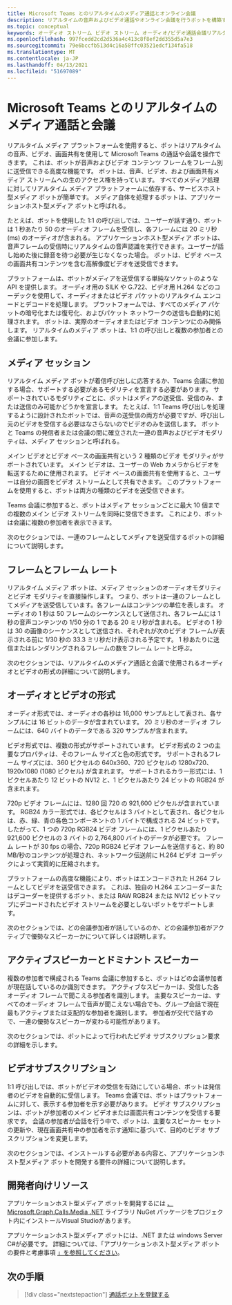 ```yaml
---
title: Microsoft Teams とのリアルタイムのメディア通話とオンライン会議
description: リアルタイムの音声およびビデオ通話やオンライン会議を行うボットを構築する上での重要な概念を理解します。
ms.topic: conceptual
keywords: オーディオ ストリーム ビデオ ストリーム オーディオ/ビデオ通話会議リアルタイム メディア アプリケーションホスト型メディア サービスホスト型メディア
ms.openlocfilehash: 997fcedd2cd2d536a4c413c8f8ef2dd355d5a7e3
ms.sourcegitcommit: 79e6bccfb513d4c16a58ffc03521edcf134fa518
ms.translationtype: MT
ms.contentlocale: ja-JP
ms.lasthandoff: 04/13/2021
ms.locfileid: "51697089"
---
```

# <a name="real-time-media-calls-and-meetings-with-microsoft-teams"></a>Microsoft Teams とのリアルタイムのメディア通話と会議

リアルタイム メディア プラットフォームを使用すると、ボットはリアルタイムの音声、ビデオ、画面共有を使用して Microsoft Teams の通話や会議を操作できます。 これは、ボットが音声およびビデオ コンテンツ フレームをフレーム別に送受信できる高度な機能です。 ボットは、音声、ビデオ、および画面共有メディア ストリームへの生のアクセス権を持っています。 すべてのメディア処理に対してリアルタイム メディア プラットフォームに依存する、サービスホスト型メディア ボットが簡単です。 メディア自体を処理するボットは、アプリケーションホスト型メディア ボットと呼ばれる。

たとえば、ボットを使用した 1:1 の呼び出しでは、ユーザーが話す通り、ボットは 1 秒あたり 50 のオーディオ フレームを受信し、各フレームには 20 ミリ秒 (ms) のオーディオが含まれる。 アプリケーションホスト型メディア ボットは、音声フレームの受信時にリアルタイムの音声認識を実行できます。ユーザーが話し始めた後に録音を待つ必要が生じなくなった場合。 ボットは、ビデオ ベースの画面共有コンテンツを含む高解像度ビデオを送受信できます。

プラットフォームは、ボットがメディアを送受信する単純なソケットのような API を提供します。 オーディオ用の SILK や G.722、ビデオ用 H.264 などのコーデックを使用して、オーディオまたはビデオ パケットのリアルタイム エンコードとデコードを処理します。 プラットフォームでは、すべてのメディア パケットの暗号化または復号化、およびパケット ネットワークの送信も自動的に処理されます。 ボットは、実際のオーディオまたはビデオ コンテンツにのみ関係します。 リアルタイムのメディア ボットは、1:1 の呼び出しと複数の参加者との会議に参加します。

## <a name="media-session"></a>メディア セッション

リアルタイム メディア ボットが着信呼び出しに応答するか、Teams 会議に参加する場合、サポートする必要があるモダリティを宣言する必要があります。 サポートされているモダリティごとに、ボットはメディアの送受信、受信のみ、または送信のみ可能かどうかを宣言します。 たとえば、1:1 Teams 呼び出しを処理するように設計されたボットでは、音声の送受信の両方が必要ですが、呼び出し元のビデオを受信する必要はなさらないのでビデオのみを送信します。 ボットと Teams の発信者または会議の間に確立された一連の音声およびビデオモダリティは、メディア セッションと呼ばれる。

メイン ビデオとビデオ ベースの画面共有という 2 種類のビデオ モダリティがサポートされています。 メイン ビデオは、ユーザーの Web カメラからビデオを転送するために使用されます。 ビデオ ベースの画面共有を使用すると、ユーザーは自分の画面をビデオ ストリームとして共有できます。 このプラットフォームを使用すると、ボットは両方の種類のビデオを送受信できます。

Teams 会議に参加すると、ボットはメディア セッションごとに最大 10 個までの複数のメイン ビデオ ストリームを同時に受信できます。 これにより、ボットは会議に複数の参加者を表示できます。

次のセクションでは、一連のフレームとしてメディアを送受信するボットの詳細について説明します。

## <a name="frames-and-frame-rate"></a>フレームとフレーム レート

リアルタイム メディア ボットは、メディア セッションのオーディオモダリティとビデオ モダリティを直接操作します。 つまり、ボットは一連のフレームとしてメディアを送受信しています。各フレームはコンテンツの単位を表します。 オーディオの 1 秒は 50 フレームのシーケンスとして送信され、各フレームには 1 秒の音声コンテンツの 1/50 分の 1 である 20 ミリ秒が含まれる。 ビデオの 1 秒は 30 の画像のシーケンスとして送信され、それぞれが次のビデオ フレームが表示される前に 1/30 秒の 33.3 ミリ秒だけ表示される予定です。 1 秒あたりに送信またはレンダリングされるフレームの数をフレーム レートと呼ぶ。

次のセクションでは、リアルタイムのメディア通話と会議で使用されるオーディオとビデオの形式の詳細について説明します。

## <a name="audio-and-video-format"></a>オーディオとビデオの形式

オーディオ形式では、オーディオの各秒は 16,000 サンプルとして表され、各サンプルには 16 ビットのデータが含まれています。 20 ミリ秒のオーディオ フレームには、640 バイトのデータである 320 サンプルが含まれます。

ビデオ形式では、複数の形式がサポートされています。 ビデオ形式の 2 つの主要なプロパティは、そのフレーム サイズと色の形式です。 サポートされるフレーム サイズには、360 ピクセルの 640x360、720 ピクセルの 1280x720、1920x1080 (1080 ピクセル) が含まれます。 サポートされるカラー形式には、1 ピクセルあたり 12 ビットの NV12 と、1 ピクセルあたり 24 ビットの RGB24 が含まれます。

720p ビデオ フレームには、1280 回 720 の 921,600 ピクセルが含まれています。 RGB24 カラー形式では、各ピクセルは 3 バイトとして表され、各ピクセルは、赤、緑、青の各色コンポーネントの 1 バイトで構成される 24 ビットです。 したがって、1 つの 720p RGB24 ビデオ フレームには、1 ピクセルあたり 921,600 ピクセルの 3 バイトの 2,764,800 バイトのデータが必要です。 フレーム レートが 30 fps の場合、720p RGB24 ビデオ フレームを送信すると、約 80 MB/秒のコンテンツが処理され、ネットワーク伝送前に H.264 ビデオ コーデックによって実質的に圧縮されます。

プラットフォームの高度な機能により、ボットはエンコードされた H.264 フレームとしてビデオを送受信できます。 これは、独自の H.264 エンコーダーまたはデコーダーを提供するボット、または RAW RGB24 または NV12 ビットマップにデコードされたビデオ ストリームを必要としないボットをサポートします。

次のセクションでは、どの会議参加者が話しているのか、どの会議参加者がアクティブで優勢なスピーカーかについて詳しくは説明します。

## <a name="active-and-dominant-speakers"></a>アクティブスピーカーとドミナント スピーカー

複数の参加者で構成される Teams 会議に参加すると、ボットはどの会議参加者が現在話しているのか識別できます。 アクティブなスピーカーは、受信した各オーディオ フレームで聞こえる参加者を識別します。 主要なスピーカーは、すべてのオーディオ フレームで音声が聞こえない場合でも、グループ会話で現在最もアクティブまたは支配的な参加者を識別します。 参加者が交代で話すので、一連の優勢なスピーカーが変わる可能性があります。

次のセクションでは、ボットによって行われたビデオ サブスクリプション要求の詳細を示します。

## <a name="video-subscription"></a>ビデオサブスクリプション

1:1 呼び出しでは、ボットがビデオの受信を有効にしている場合、ボットは発信者のビデオを自動的に受信します。 Teams 会議では、ボットはプラットフォームに対して、表示する参加者を示す必要があります。 ビデオ サブスクリプションは、ボットが参加者のメイン ビデオまたは画面共有コンテンツを受信する要求です。 会議の参加者が会話を行う中で、ボットは、主要なスピーカー セットの更新や、現在画面共有中の参加者を示す通知に基づいて、目的のビデオ サブスクリプションを変更します。

次のセクションでは、インストールする必要がある内容と、アプリケーションホスト型メディア ボットを開発する要件の詳細について説明します。

## <a name="developer-resources"></a>開発者向けリソース

アプリケーションホスト型メディア ボットを開発するには [、Microsoft.Graph.Calls.Media .NET](https://www.nuget.org/packages/Microsoft.Graph.Communications.Calls.Media/) ライブラリ NuGet パッケージをプロジェクト内にインストールVisual Studioがあります。

アプリケーションホスト型メディア ボットには、.NET または windows Server C#が必要です。 詳細については、「アプリケーションホスト型メディア ボットの要件と考慮事項 [」を参照してください](requirements-considerations-application-hosted-media-bots.md#c-or-net-and-windows-server-for-development)。

## <a name="next-step"></a>次の手順

> [!div class="nextstepaction"]
> [通話ボットを登録する](~/bots/calls-and-meetings/registering-calling-bot.md)
